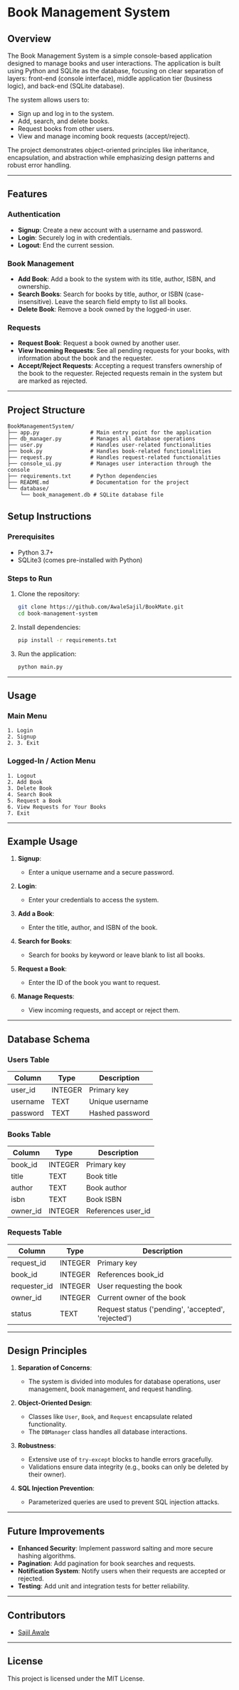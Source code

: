 # **Book Management System**

## **Overview**
The Book Management System is a simple console-based application designed to manage books and user interactions. The application is built using Python and SQLite as the database, focusing on clear separation of layers: front-end (console interface), middle application tier (business logic), and back-end (SQLite database). 

The system allows users to:
- Sign up and log in to the system.
- Add, search, and delete books.
- Request books from other users.
- View and manage incoming book requests (accept/reject).

The project demonstrates object-oriented principles like inheritance, encapsulation, and abstraction while emphasizing design patterns and robust error handling.

---

## **Features**

### **Authentication**
- **Signup**: Create a new account with a username and password.
- **Login**: Securely log in with credentials.
- **Logout**: End the current session.

### **Book Management**
- **Add Book**: Add a book to the system with its title, author, ISBN, and ownership.
- **Search Books**: Search for books by title, author, or ISBN (case-insensitive). Leave the search field empty to list all books.
- **Delete Book**: Remove a book owned by the logged-in user.

### **Requests**
- **Request Book**: Request a book owned by another user.
- **View Incoming Requests**: See all pending requests for your books, with information about the book and the requester.
- **Accept/Reject Requests**: Accepting a request transfers ownership of the book to the requester. Rejected requests remain in the system but are marked as rejected.

---

## **Project Structure**

```plaintext
BookManagementSystem/
├── app.py                # Main entry point for the application
├── db_manager.py         # Manages all database operations
├── user.py               # Handles user-related functionalities
├── book.py               # Handles book-related functionalities
├── request.py            # Handles request-related functionalities
├── console_ui.py         # Manages user interaction through the console
├── requirements.txt      # Python dependencies
├── README.md             # Documentation for the project
└── database/
    └── book_management.db # SQLite database file
```

## **Setup Instructions**

### **Prerequisites**

- Python 3.7+
- SQLite3 (comes pre-installed with Python)

### **Steps to Run**

1. Clone the repository:
    
    ```bash
    git clone https://github.com/AwaleSajil/BookMate.git
    cd book-management-system
   ```
    
2. Install dependencies:
    
    ```bash
   pip install -r requirements.txt
    ```
    
3. Run the application:
    
    ```bash 
    python main.py
    ```
---

## **Usage**

### **Main Menu**

```plaintext
1. Login 
2. Signup 
2. 3. Exit
```


### **Logged-In / Action Menu**

```plaintext
1. Logout
2. Add Book
3. Delete Book
4. Search Book
5. Request a Book
6. View Requests for Your Books
7. Exit
```



---

## **Example Usage**

1. **Signup**:
    
    - Enter a unique username and a secure password.
2. **Login**:
    
    - Enter your credentials to access the system.
3. **Add a Book**:
    
    - Enter the title, author, and ISBN of the book.
4. **Search for Books**:
    
    - Search for books by keyword or leave blank to list all books.
5. **Request a Book**:
    
    - Enter the ID of the book you want to request.
6. **Manage Requests**:
    
    - View incoming requests, and accept or reject them.

---

## **Database Schema**

### **Users Table**

|Column|Type|Description|
|---|---|---|
|user_id|INTEGER|Primary key|
|username|TEXT|Unique username|
|password|TEXT|Hashed password|

### **Books Table**

|Column|Type|Description|
|---|---|---|
|book_id|INTEGER|Primary key|
|title|TEXT|Book title|
|author|TEXT|Book author|
|isbn|TEXT|Book ISBN|
|owner_id|INTEGER|References user_id|

### **Requests Table**

|Column|Type|Description|
|---|---|---|
|request_id|INTEGER|Primary key|
|book_id|INTEGER|References book_id|
|requester_id|INTEGER|User requesting the book|
|owner_id|INTEGER|Current owner of the book|
|status|TEXT|Request status ('pending', 'accepted', 'rejected')|

---

## **Design Principles**

1. **Separation of Concerns**:
    
    - The system is divided into modules for database operations, user management, book management, and request handling.
2. **Object-Oriented Design**:
    
    - Classes like `User`, `Book`, and `Request` encapsulate related functionality.
    - The `DBManager` class handles all database interactions.
3. **Robustness**:
    
    - Extensive use of `try-except` blocks to handle errors gracefully.
    - Validations ensure data integrity (e.g., books can only be deleted by their owner).
4. **SQL Injection Prevention**:
    
    - Parameterized queries are used to prevent SQL injection attacks.

---

## **Future Improvements**

- **Enhanced Security**: Implement password salting and more secure hashing algorithms.
- **Pagination**: Add pagination for book searches and requests.
- **Notification System**: Notify users when their requests are accepted or rejected.
- **Testing**: Add unit and integration tests for better reliability.

---

## **Contributors**

- [Sajil Awale](https://github.com/AwaleSajil/)

---

## **License**

This project is licensed under the MIT License.